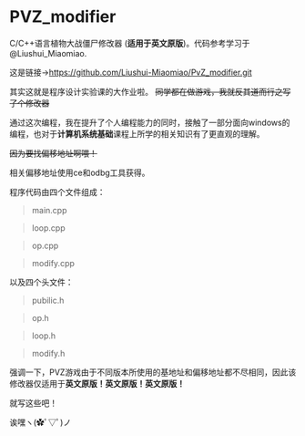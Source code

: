 # PVZ_modifier

C/C++语言植物大战僵尸修改器 (**适用于英文原版**)。代码参考学习于@Liushui_Miaomiao.

这是链接->https://github.com/Liushui-Miaomiao/PvZ_modifier.git

其实这就是程序设计实验课的大作业啦。    ~~同学都在做游戏，我就反其道而行之写了个修改器~~

通过这次编程，我在提升了个人编程能力的同时，接触了一部分面向windows的编程，也对于**计算机系统基础**课程上所学的相关知识有了更直观的理解。

~~因为要找偏移地址啊喂！~~

相关偏移地址使用ce和odbg工具获得。

程序代码由四个文件组成：
>main.cpp

>loop.cpp

>op.cpp

>modify.cpp

以及四个头文件：
>pubilic.h

>op.h

>loop.h

>modify.h

强调一下，PVZ游戏由于不同版本所使用的基地址和偏移地址都不尽相同，因此该修改器仅适用于**英文原版！英文原版！英文原版！**

就写这些吧！

诶嘿ヽ(✿ﾟ▽ﾟ)ノ
